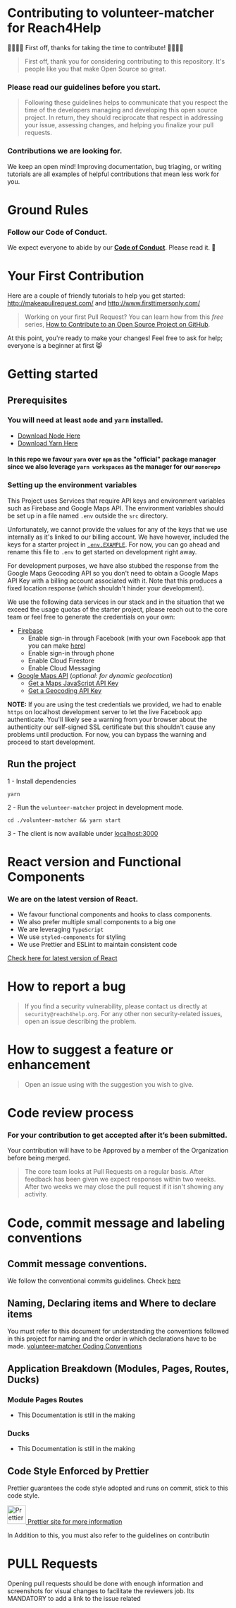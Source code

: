 # Contributing to volunteer-matcher for Reach4Help

🎉🚀🙌🏻 First off, thanks for taking the time to contribute! 🙌🏻🚀🎉

> First off, thank you for considering contributing to this repository. It's people like you that make Open Source so great.

### Please read our guidelines before you start.

> Following these guidelines helps to communicate that you respect the time of the developers managing and developing this open source project. In return, they should reciprocate that respect in addressing your issue, assessing changes, and helping you finalize your pull requests.

### Contributions we are looking for.

We keep an open mind! Improving documentation, bug triaging, or writing tutorials are all examples of helpful contributions that mean less work for you.

# Ground Rules

### Follow our Code of Conduct.

We expect everyone to abide by our [**Code of Conduct**](CODE_OF_CONDUCT.md). Please read it. 🤝

# Your First Contribution

Here are a couple of friendly tutorials to help you get started: http://makeapullrequest.com/ and http://www.firsttimersonly.com/

> Working on your first Pull Request? You can learn how from this _free_ series, [How to Contribute to an Open Source Project on GitHub](https://egghead.io/series/how-to-contribute-to-an-open-source-project-on-github).

At this point, you're ready to make your changes! Feel free to ask for help; everyone is a beginner at first :smile_cat:

# Getting started

## Prerequisites

### You will need at least `node` and `yarn` installed.

- [Download Node Here](https://nodejs.org/en/download/ 'Download Node Here')
- [Download Yarn Here](https://yarnpkg.com/lang/en/docs/install/ 'Download Yarn Here')

#### In this repo we favour `yarn` over `npm` as the "official" package manager since we also leverage `yarn workspaces` as the manager for our `monorepo`

### Setting up the environment variables

This Project uses Services that require API keys and environment variables such as Firebase and Google Maps API.
The environment variables should be set up in a file named `.env` outside the `src` directory.

Unfortunately, we cannot provide the values for any of the keys that we use internally as it's linked to our billing account.
We have however, included the keys for a starter project in [`.env.EXAMPLE`](.env.EXAMPLE). For now, you can go ahead and rename this file to `.env` to get started on development right away.

For development purposes, we have also stubbed the response from the Google Maps Geocoding API so you don't need to obtain a Google Maps API Key with a billing account associated with it. Note that this produces a fixed location response (which shouldn't hinder your development).

We use the following data services in our stack and in the situation that we exceed the usage quotas of the starter project, please reach out to the core team or feel free to generate the credentials on your own:

- [Firebase](https://firebase.google.com/)
  - Enable sign-in through Facebook (with your own Facebook app that you can make [here](https://developers.facebook.com/))
  - Enable sign-in through phone
  - Enable Cloud Firestore
  - Enable Cloud Messaging
- [Google Maps API](https://developers.google.com/maps/documentation) (_optional: for dynamic geolocation_)
  - [Get a Maps JavaScript API Key](https://developers.google.com/maps/documentation/javascript/get-api-key)
  - [Get a Geocoding API Key](https://developers.google.com/maps/documentation/geocoding/get-api-key)

**NOTE:** If you are using the test credentials we provided, we had to enable `https` on localhost development server to let the live Facebook app authenticate. You'll likely see a warning from your browser about the authenticity our self-signed SSL certificate but this shouldn't cause any problems until production. For now, you can bypass the warning and proceed to start development.

## Run the project

1 - Install dependencies

```
yarn
```

2 - Run the `volunteer-matcher` project in development mode.

```
cd ./volunteer-matcher && yarn start
```

3 - The client is now available under [localhost:3000](http://localhost:3000)

# React version and Functional Components

### We are on the latest version of React.

- We favour functional components and hooks to class components.
- We also prefer multiple small components to a big one
- We are leveraging `TypeScript`
- We use `styled-components` for styling
- We use Prettier and ESLint to maintain consistent code

[Check here for latest version of React](https://reactjs.org/versions)

# How to report a bug

> If you find a security vulnerability, please contact us directly at `security@reach4help.org`. For any other non security-related issues, open an issue describing the problem.

# How to suggest a feature or enhancement

> Open an issue using with the suggestion you wish to give.

# Code review process

### For your contribution to get accepted after it’s been submitted.

Your contribution will have to be Approved by a member of the Organization before being merged.

> The core team looks at Pull Requests on a regular basis. After feedback has been given we expect responses within two weeks. After two weeks we may close the pull request if it isn't showing any activity.

# Code, commit message and labeling conventions

## Commit message conventions.

We follow the conventional commits guidelines. Check [here](https://www.conventionalcommits.org/en/v1.0.0/)

## Naming, Declaring items and Where to declare items

You must refer to this document for understanding the conventions followed in this project for naming and the order in which declarations have to be made.
[volunteer-matcher Coding Conventions](/volunteer-matcher/docs/CodingConventions/NAMING_AND_DECLARATION_CONVENTIONS.md)

## Application Breakdown (Modules, Pages, Routes, Ducks)

### Module Pages Routes

- This Documentation is still in the making

### Ducks

- This Documentation is still in the making

## Code Style Enforced by Prettier

Prettier guarantees the code style adopted and runs on commit, stick to this code style.

<img height="42" width="42" src="https://prettier.io/icon.png" alt="Prettier">[ Prettier site for more information](https://prettier.io/ 'Prettier site for more information')

In Addition to this, you must also refer to the guidelines on contributin

# PULL Requests

Opening pull requests should be done with enough information and screenshots for visual changes to facilitate the reviewers job. Its MANDATORY to add a link to the issue related
